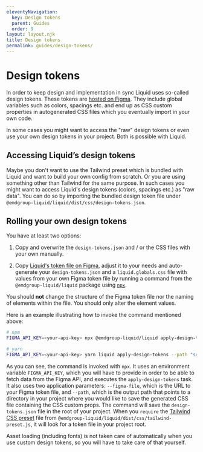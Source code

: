 ```yaml
---
eleventyNavigation:
  key: Design tokens
  parent: Guides
  order: 9
layout: layout.njk
title: Design tokens
permalink: guides/design-tokens/
---
```



# Design tokens

In order to keep design and implementation in sync Liquid uses so-called design tokens. These tokens are [hosted on Figma][liquid tokens on figma]. They include global variables such as colors, spacings etc. and end up as CSS custom properties in autogenerated CSS files which you eventually import in your own code.

In some cases you might want to access the "raw" design tokens or even use your own design tokens in your project. Both is possible with Liquid. 

## Accessing Liquid’s design tokens

Maybe you don't want to use the Tailwind preset which is bundled with Liquid and want to build your own config from scratch. Or you are using something other than Tailwind for the same purpose. In such cases you might want to access Liquid's design tokens (colors, spacings etc.) as "raw data". You can do so by importing the bundled design token file under `@emdgroup-liquid/liquid/dist/css/design-tokens.json`.

## Rolling your own design tokens

You have at least two options:

1. Copy and overwrite the `design-tokens.json` and / or the CSS files with your own manually.

2. Copy [Liquid's token file on Figma][liquid tokens on figma], adjust it to your needs and auto-generate your `design-tokens.json` and a `liquid.globals.css` file with values from your own Figma token file by running a command from the `@emdgroup-liquid/liquid` package using [`npx`](https://docs.npmjs.com/cli/v7/commands/npx).

<ld-notice headline="Note" mode="warning">
  You should <strong>not</strong> change the structure of the Figma token file nor the naming of elements within the file. You should only alter the element values.
</ld-notice>

Here is an example illustrating how to invoke the command mentioned above:

```bash
# npm
FIGMA_API_KEY=<your-api-key> npx @emdgroup-liquid/liquid apply-design-tokens --path "src/your/output/path" --figma-file "https://www.figma.com/file/<figma_id>/<file_name>?node-id=<node_id>"

# yarn
FIGMA_API_KEY=<your-api-key> yarn liquid apply-design-tokens --path "src/your/output/path" --figma-file "https://www.figma.com/file/<figma_id>/<file_name>?node-id=<node_id>"
```

As you can see, the command is invoked with `npx`. It uses an environment variable `FIGMA_API_KEY`, which you will have to provide in order to be able to fetch data from the Figma API, and executes the `apply-design-tokens` task. It also uses two application parameters: `--figma-file`, which is the URL to your Figma token file, and `--path`, which is the output path that points to a directory in your project where you would like to save the generated CSS file containing the CSS custom props. The command will save the `design-tokens.json` file in the root of your project. When you `require` the [Tailwind CSS preset](https://tailwindcss.com/docs/presets) file from `@emdgroup-liquid/liquid/dist/css/tailwind-preset.js`, it will look for a token file in your project root.

<ld-notice headline="Note" mode="warning">
  Asset loading (including fonts) is not taken care of automatically when you use custom design tokens, so you will have to take care of that yourself. 
</ld-notice>

<docs-page-nav prev-href="guides/tailwindcss-integration/" next-title="Testing" next-href="guides/testing/"></docs-page-nav>

[liquid tokens on figma]: https://www.figma.com/file/JcDMeUwec9e185HfBgT9XE/Liquid-Oxygen?node-id=2615%3A28396
